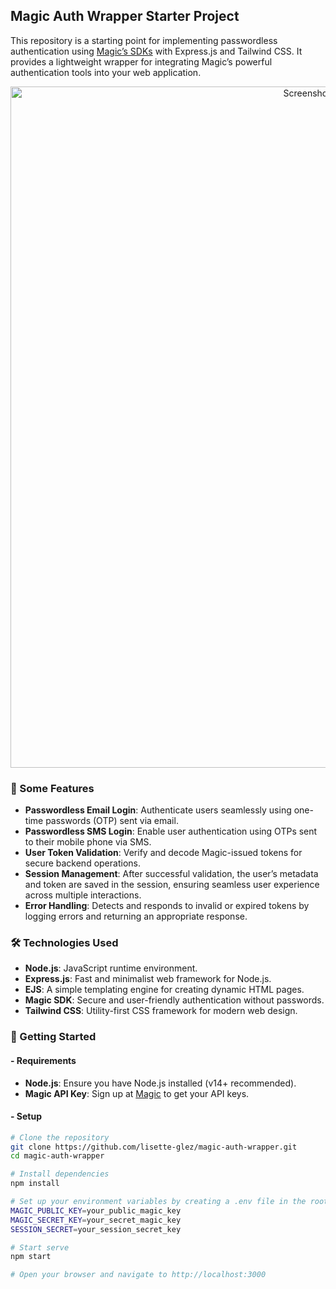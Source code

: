 ## Magic Auth Wrapper Starter Project

This repository is a starting point for implementing passwordless authentication using [Magic’s SDKs](https://magic.link) with Express.js and Tailwind CSS. It provides a lightweight wrapper for integrating Magic’s powerful authentication tools into your web application.

<p align="center">  
    <img width="1090" alt="Screenshot of Magic Auth Wrapper" src="/public/demo.png"> 
</p>

### 🚀 Some Features
- **Passwordless Email Login**: Authenticate users seamlessly using one-time passwords (OTP) sent via email.  
- **Passwordless SMS Login**: Enable user authentication using OTPs sent to their mobile phone via SMS. 
- **User Token Validation**: Verify and decode Magic-issued tokens for secure backend operations.
- **Session Management**: After successful validation, the user’s metadata and token are saved in the session, ensuring seamless user experience across multiple interactions.
- **Error Handling**: Detects and responds to invalid or expired tokens by logging errors and returning an appropriate response.

### 🛠️ Technologies Used
- **Node.js**: JavaScript runtime environment.
- **Express.js**: Fast and minimalist web framework for Node.js.
- **EJS**: A simple templating engine for creating dynamic HTML pages.
- **Magic SDK**: Secure and user-friendly authentication without passwords.
- **Tailwind CSS**: Utility-first CSS framework for modern web design.  

### 🔧 Getting Started
####  - Requirements
- **Node.js**: Ensure you have Node.js installed (v14+ recommended).
- **Magic API Key**: Sign up at [Magic](https://magic.link) to get your API keys.

####  - Setup

```bash
# Clone the repository
git clone https://github.com/lisette-glez/magic-auth-wrapper.git
cd magic-auth-wrapper

# Install dependencies
npm install

# Set up your environment variables by creating a .env file in the root directory:
MAGIC_PUBLIC_KEY=your_public_magic_key
MAGIC_SECRET_KEY=your_secret_magic_key
SESSION_SECRET=your_session_secret_key

# Start serve
npm start

# Open your browser and navigate to http://localhost:3000
```
  
